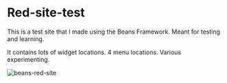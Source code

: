 # Red-site-test
This is a test site that I made using the Beans Framework. Meant for testing and learning.

It contains lots of widget locations. 4 menu locations. Various experimenting.

![beans-red-site](https://user-images.githubusercontent.com/5323259/45161447-2a026b80-b1ec-11e8-86aa-55ee83988908.jpg)
